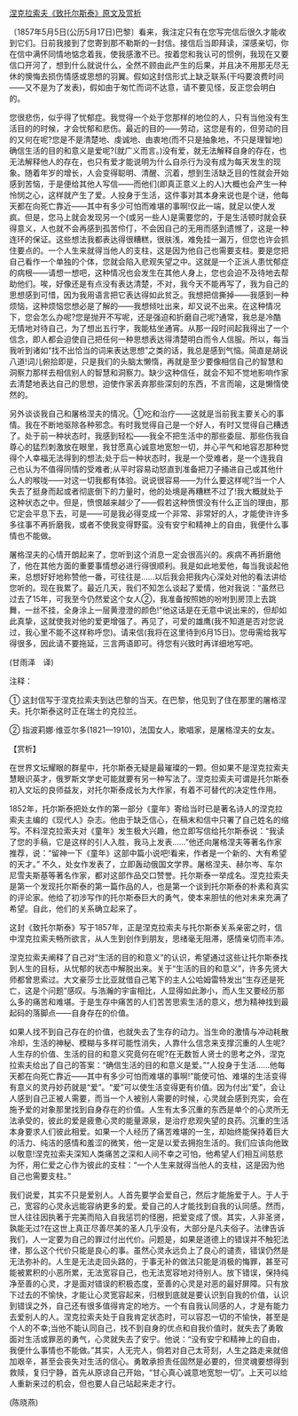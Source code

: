 [涅克拉索夫《致托尔斯泰》原文及赏析](https://www.vrrw.net/wx/12461.html)

〔1857年5月5日(公历5月17日)巴黎〕看来，我注定只有在您写完信后很久才能收到它们。日前我接到了您寄到那不勒斯的一封信。接信后当即拜读，深感亲切，你在信中满怀同情地惦念着我，使我感激不已。按着您和我认可的惯例，我现在又要信口开河了，想到什么就说什么，全然不顾由此产生的后果，并且决不用那无尽无休的懊悔去损伤情感或思想的羽翼。假如这封信形式上缺乏联系(干吗要浪费时间——又不是为了发表)，假如由于匆忙而词不达意，请不要见怪，反正您会明白的。

您很悲伤，似乎得了忧郁症。我觉得一个处于您那样的地位的人，只有当他没有生活目的的时候，才会忧郁和悲伤。最近的目的——劳动，这您是有的，但劳动的目的又何在呢?您是不是清楚地、虔诚地、由衷地(而不只是抽象地，不只是理智地)确信生活的目的和意义是爱呢?(就广义而言。)没有爱，就无法解释自身的存在，也无法解释他人的存在，也只有爱才能说明为什么自杀行为没有成为每天发生的现象。随着年岁的增长，人会变得聪明、清醒、沉着，想到生活缺乏目的性就会开始感到苦恼，于是便给其他人写信——而他们(即真正意义上的人)大概也会产生一种怜悯之心，这样就产生了爱。人投身于生活，这件事对其本身来说也是个谜，他每天都在向死亡靠近——其中有多少可怕而难堪的事啊!仅此一端，就足以使人发疯。但是，您马上就会发现另一个(或另一些人)是需要您的，于是生活顿时就会获得意义，人也就不会再感到孤苦伶仃，不会因自己的无用而感到遗憾了，这是一种连环的保证。这些想法我都表达得很糟糕，很肤浅，难免挂一漏万，但您也许会抓住要点的。一个人生来就得当他人的支柱，这是因为他自己也需要支柱。要是您把自己看作一个单独的个体，您就会陷入悲观失望之中。这就是一个正派人患忧郁症的病根——请想一想吧，这种情况也会发生在其他人身上，您也会迫不及待地去帮助他们。唉，好像还是有点没有表达清楚，不对，我今天不能再写了，我为自己的思想感到可惜，因为我用语言把它表达得如此贫乏。我想把信撕掉——我感到一种烦恼，这种烦恼您想必是了解的——我想倾吐出来，却又说不出来。在这种情况下，您会怎么办呢?您是抛开不写呢，还是强迫和折磨自己呢?通常，我总是冷酷无情地对待自己，为了想出五行字，我能枯坐通宵。从那一段时间起我得出了一个信念，即人都会迫使自己把任何一种思想表达得清楚明白而令人信服。所以，每当我听到诸如“找不出恰当的词来表达思想”之类的话，我总是感到气恼。简直是胡说八道!词儿俯拾即是，只是我们的头脑太懒惰，再就是至少要像相信自己的智慧和洞察力那样去相信别人的智慧和洞察力。缺少这种信任，就会不知不觉地影响作家去清楚地表达自己的思想，迫使作家丢弃那些深刻的东西，不言而喻，这是懒惰使然的。



另外谈谈我自己和屠格涅夫的情况。①吃和治疗——这就是当前我主要关心的事情。我在不断地驱除各种邪念。有时我觉得自己是一个好人，有时又觉得自己糟透了。处于前一种状态时，我感到轻松——我全不把生活中的那些委屈、那些伤我自尊心的猛烈刺激放在眼里，我甘愿真心诚意地宽恕一切，并心平气和地容忍那种觉得个人幸福无法得到的想法;处于后一种状态时，我是一个受难者，是一个连我自己也认为不值得同情的受难者;从平时容易动怒直到准备把刀子捅进自己或其他什么人的喉咙——对这一切我都有体验。说说很容易——为什么要这样呢?当一个人失去了挺身而起或者彻底倒下的力量时，他的处境是再糟糕不过了!我大概就处于这种状态之中。但是，愤恨越来越少了——假若这种愤恨没有什么正当的理由，那它定会平息下去，可是——可是我必得变成一个非常、非常好的人，才能使许许多多往事不再折磨我，或者不使我变得野蛮。没有安宁和精神上的自由，我便什么事情也不能做。

屠格涅夫的心情开朗起来了，您听到这个消息一定会很高兴的。疾病不再折磨他了，他在其他方面的重要事情想必进行得很顺利。我是如此地爱他，每当我谈起他来，总想好好地称赞他一番，可往往是……以后我会把我内心深处对他的看法讲给您听的。现在我累了。最近几天，我们不知怎么谈起了爱情，他对我说：“虽然已过去了15年，可我至今仍然爱这个女人②，我准备按照她的吩咐到房顶上去跳舞，一丝不挂，全身涂上一层黄澄澄的颜色!”他这话是在无意中说出来的，但却如此真挚，这就使我对他的爱更增强了。再见了，可爱的雄鹰(我不知道是否对您说过，我心里不能不这样称呼您)。请来信(我将在这里待到6月15日)。您毋需给我写得很多，因此请不要拖延，三言两语即可。待您有兴致时再详细地写吧。

(甘雨泽　译)

注释：

① 这封信写于涅克拉索夫到达巴黎的当天。在巴黎，他见到了住在那里的屠格涅夫。托尔斯泰这时正在瑞士的克拉兰。

② 指波莉娜·维亚尔多(1821—1910)，法国女人，歌唱家，是屠格涅夫的女友。

【赏析】

在世界文坛耀眼的群星中，托尔斯泰无疑是最璀璨的一颗。但如果不是涅克拉索夫慧眼识英才，俄罗斯文学史可能就要有另一种写法了。涅克拉索夫可谓是托尔斯泰初入文坛的良师益友，对托尔斯泰成长为大作家，有着不可替代的决定性作用。

1852年，托尔斯泰把处女作的第一部分《童年》寄给当时已是著名诗人的涅克拉索夫主编的《现代人》杂志。他由于缺乏信心，在稿末和信中只署了自己姓名的缩写。不料涅克拉索夫对《童年》发生极大兴趣，他立即写信给托尔斯泰说：“我读了您的手稿，它是这样的引人入胜，我马上发表……”他还向屠格涅夫等著名作家推荐，说：“留神一下《童年》这部中篇小说吧!看来，作者是一个新的、大有希望的天才。” 不久，处女作发表了，立即轰动俄国文学界。屠格涅夫、赫尔岑、车尔尼雪夫斯基等著名作家，都对这部作品交口赞誉。托尔斯泰一举成名。涅克拉索夫是第一个发现托尔斯泰的第一篇作品的人，也是第一个谈到托尔斯泰的朴素和真实的评论家。他给了初涉写作的托尔斯泰巨大的勇气，使本来胆怯的他对未来充满了希望。自此，他们的关系确立起来了。

这封《致托尔斯泰》写于1857年，正是涅克拉索夫与托尔斯泰关系亲密之时，信中涅克拉索夫畅所欲言，从人生到创作到朋友，思绪毫无阻滞，感情亲切而丰沛。

涅克拉索夫阐释了自己对“生活的目的和意义”的认识，希望通过这些让托尔斯泰找到人生的目标，从忧郁的状态中解脱出来。关于“生活的目的和意义”，许多先贤大师都曾思索过。大文豪莎士比亚就借自己笔下的主人公哈姆雷特发出“生存还是死亡，这是个问题”感叹。与浩瀚的宇宙相比，人显得如此渺小，而人生又要经历那么多的痛苦和难堪。于是生存中痛苦的人们苦苦思索生活的意义，想为精神找到最起码的落脚点——自身存在的价值。

如果人找不到自己存在的价值，也就失去了生存的动力。当生命的激情与冲动耗散冷却，生活的神秘、模糊与多样可能性消失，人靠什么信念来支撑沉重的人生呢?人生存的价值、生活的目的和意义究竟何在呢?在无数哲人贤士的思考之外，涅克拉索夫给出了自己的答案：“确信生活的目的和意义是爱。”“人投身于生活……他每天都在向死亡靠近——其中有多少可怕而难堪的事啊!”能使可怕、难堪的生活变得有意义的灵丹妙药就是“爱”。“爱”可以使生活变得更有价值。因为付出“爱”，会让人感到自己正被人需要，而当一个人被别人需要的时候，心灵就会感到充实，会在施予爱的对象那里找到自身存在的价值。人生有太多沉重的东西是单个的心灵所无法承受的，彼此的爱是疲惫心灵的能量源泉，是治疗悲观失望的良药。沉重的生活本身要求人们彼此相爱。如果一个人经历了痛苦难堪的一生，却始终能保持着巨大的活力、纯洁的感情和羞涩的微笑，他一定是以爱去拥抱生活的。我们应该向他致以敬意!涅克拉索夫深知人类痛苦之深和人间不幸之可怕，他希望人们相互间慈悲为怀，用仁爱之心作为彼此的支柱：“一个人生来就得当他人的支柱，这是因为他自己也需要支柱。”

我们说爱，其实不只是爱别人。人首先要学会爱自己，然后才能施爱于人。于人于己，宽容的心灵永远能容纳更多的爱。爱自己的人才能找到自我的认同感。然而，世人往往因执著于完美而陷入自我惩罚的怪圈，把爱变成了恨。其实，人非圣贤，孰能无过?在这世上真正尽善尽美的圣人几乎没有，大部分是凡夫俗子。法律告诉我们，人一定要为自己的罪过付出代价。问题是，如果是道德上的错误并不触犯法律，那么这个代价只能是良心的事。虽然心灵永远负上了良心的谴责，错误仍然是无法弥补的。人生是无法走回头路的，于事无补的做法只能是消极的悔罪，甚至可能被累积的小恶所累，无法宽容自己，也无法宽容地对待别人。放下错误，保持纯净至善的心灵，才是面对错误的积极态度，至善的心灵是对恶的最好屏障。只有放下过去的不愉快，才能让心灵宽容起来，归根到底就是要认识到自我的价值，认识到错误之外，自己还有很多值得肯定的地方。一个有自我认同感的人，才是有能力去爱别人的人。涅克拉索夫处于自我肯定状态时，可以容忍一切的不愉快，甚至是个人的不幸;当他不能认同自己，找不到自身的优点和自我价值时，就失去了勇敢面对生活或罪恶的勇气，心灵就失去了安宁。他说：“没有安宁和精神上的自由，我便什么事情也不能做。”其实，人无完人，倘若对自己太苛刻，人生之路走来就倍加艰辛，甚至会丧失对生活的信心。勇敢承担责任固然是必要的，但灵魂要想得到救赎，复归宁静，首先从原谅自己开始，“甘心真心诚意地宽恕一切”。上天可以给人重新来过的机会，但也要人自己站起来走才行。

(陈晓燕)

